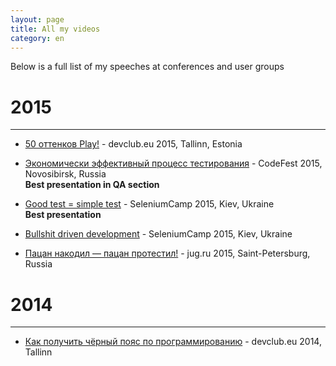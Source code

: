 ```yaml
---
layout: page
title: All my videos
category: en
---
```


Below is a full list of my speeches at conferences and user groups

# 2015
* * *

* [50 оттенков Play!](https://www.youtube.com/watch?v=kZDa5hD-oQI) - devclub.eu 2015, Tallinn, Estonia

* [Экономически эффективный процесс тестирования](http://2015.codefest.ru/lecture/990) - CodeFest 2015, Novosibirsk, Russia
  <br>**Best presentation in QA section**

* [Good test = simple test](http://seleniumcamp.com/materials/good-short-test/) - SeleniumCamp 2015, Kiev, Ukraine
  <br>**Best presentation**

* [Bullshit driven development](http://seleniumcamp.com/materials/bullshit-driven-development/) - SeleniumCamp 2015, Kiev, Ukraine

* [Пацан накодил — пацан протестил!](https://www.youtube.com/watch?v=8u6_hctdhqI&feature=youtu.be&a) - jug.ru 2015, Saint-Petersburg, Russia

# 2014
* * *

* [Как получить чёрный пояс по программированию](https://www.youtube.com/watch?v=qBXgYDav40g) - devclub.eu 2014, Tallinn